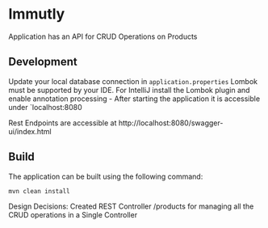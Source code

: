 # Immutly

Application has an API for CRUD Operations on Products

## Development

Update your local database connection in `application.properties` 
Lombok must be supported by your IDE. For IntelliJ install the Lombok plugin and enable annotation processing -
After starting the application it is accessible under `localhost:8080

Rest Endpoints are accessible at
http://localhost:8080/swagger-ui/index.html

## Build

The application can be built using the following command:
```
mvn clean install
```

Design Decisions: Created REST Controller /products for managing all the CRUD operations in a Single Controller
